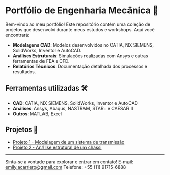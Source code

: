 # Portfólio de Engenharia Mecânica 🚀

Bem-vindo ao meu portfólio! Este repositório contém uma coleção de projetos que desenvolvi durante meus estudos e workshops. Aqui você encontrará:

- **Modelagens CAD**: Modelos desenvolvidos no CATIA, NX SIEMENS, SolidWorks, Inventor e AutoCAD.
- **Análises Estruturais**: Simulações realizadas com Ansys e outras ferramentas de FEA e CFD.
- **Relatórios Técnicos**: Documentação detalhada dos processos e resultados.

## Ferramentas utilizadas 🛠️
- **CAD**: CATIA, NX SIEMENS, SolidWorks, Inventor e AutoCAD
- **Análises**: Ansys, Abaqus, NASTRAM, STAR+ e CAESAR II
- **Outros**: MATLAB, Excel

## Projetos 📂
- [Projeto 1 - Modelagem de um sistema de transmissão](projetos-CAD/projeto1/)
- [Projeto 2 - Análise estrutural de um chassi](analises-estruturais/projeto1/)

---

Sinta-se à vontade para explorar e entrar em contato!
E-mail: emily.acarriero@gmail.com
Telefone: +55 (11) 91715-6888
